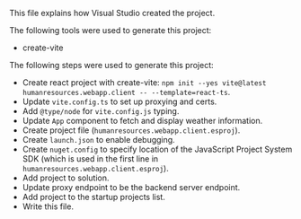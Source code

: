 This file explains how Visual Studio created the project.

The following tools were used to generate this project:
- create-vite

The following steps were used to generate this project:
- Create react project with create-vite: `npm init --yes vite@latest humanresources.webapp.client -- --template=react-ts`.
- Update `vite.config.ts` to set up proxying and certs.
- Add `@type/node` for `vite.config.js` typing.
- Update `App` component to fetch and display weather information.
- Create project file (`humanresources.webapp.client.esproj`).
- Create `launch.json` to enable debugging.
- Create `nuget.config` to specify location of the JavaScript Project System SDK (which is used in the first line in `humanresources.webapp.client.esproj`).
- Add project to solution.
- Update proxy endpoint to be the backend server endpoint.
- Add project to the startup projects list.
- Write this file.

